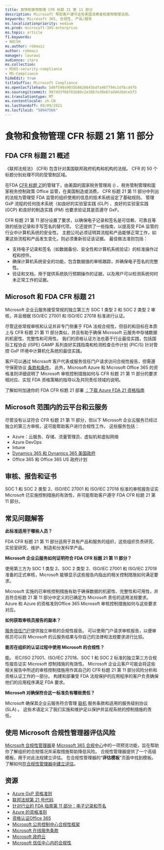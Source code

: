 ```yaml
---
title: 食物和食物管理 CFR 标题 21 第 11 部分
description: Microsoft 帮助客户遵守这些美国消费者和食物管理法规。
keywords: Microsoft 365, 合规性, 产品/服务
ms.localizationpriority: medium
ms.prod: microsoft-365-enterprise
ms.topic: article
f1.keywords:
- NOCSH
ms.author: robmazz
author: robmazz
manager: laurawi
audience: itpro
ms.collection:
- M365-security-compliance
- MS-Compliance
hideEdit: true
titleSuffix: Microsoft Compliance
ms.openlocfilehash: 5d6f590a9035b8628645bdfa46f794c1dfbcd4fb
ms.sourcegitcommit: 997dd3f66f65686c2e38b7e30e67add426dce5f3
ms.translationtype: MT
ms.contentlocale: zh-CN
ms.lasthandoff: 09/09/2021
ms.locfileid: "58947566"
---
```

# <a name="food-and-drug-administration-cfr-title-21-part-11"></a>食物和食物管理 CFR 标题 21 第 11 部分

## <a name="fda-cfr-title-21-overview"></a>FDA CFR 标题 21 概述

《联邦法规法》 (CFR) 包含针对美国联邦政府机构和机构的法规。 CFR 的 50 个标题分别处理不同的受管制区域。

在FDA [CFR 标题 21](https://aka.ms/FDA-CFR)的管辖下，由美国的国家税务管理局 () 、税务管制管理和国家税务控制政策 Office 监管，在美国制造或消费。 CFR 标题 21 第 11 部分中列出的法规为管理受 FDA 监管的组织使用的信息的技术系统设定了基础规则。 管理 GxP 流程的任何技术系统（如良好的实验室实践 (GLP) 、良好的实验室实践 (GCP) 和良好的制造实践 (PM) 也要求验证其是否遵守 GxP。

CFR 标题 21 第 11 部分设置了要求，以确保电子记录和签名是可信赖、可靠且等效的纸张记录和手写签名的替代项。 它还提供了一些指南，以提高受 FDA 监管的行业中计算机系统的安全性。 主题公司必须证明其流程和产品能够正常工作，如果这些流程和产品发生变化，则必须重新验证该证据。 最佳做法准则包括：

- 支持电子记录和签名（如数据备份、安全性和计算机系统验证）的标准操作过程和控件。
- 确保计算机系统安全的功能，包含数据值的审核跟踪，并确保电子签名的完整性。
- 验证和文档，用于提供系统执行预期操作的证据，以及用户可以检测系统何时未正常工作的证据。

## <a name="microsoft-and-fda-cfr-title-21"></a>Microsoft 和 FDA CFR 标题 21

Microsoft 企业云服务接受常规的独立第三方 SOC 1 类型 2 和 SOC 2 类型 2 审核，并且根据 ISO/IEC 27001 和 ISO/IEC 27018 标准进行认证。

尽管这些常规审核和认证并非专门侧重于 FDA 法规合规性，但目的和目标在本质上与 CFR 标题 21 第 11 部分类似，并且有助于确保 Microsoft 云服务中存储数据的机密性、完整性和可用性。 我们的资格认证方法也基于行业最佳实践，包括国际工程协会 (ISPE) GAMP 系列良好实践指南和检测检查合作计划 (PIC/S) 针对管控 GxP 环境中计算机化系统的最佳实践。

客户可以通过 Microsoft 客户代表或服务信任门户请求访问合规性报告，但需遵守保密协议 [条款和条件](https://aka.ms/stphelp)。 此外，Microsoft Azure 和 Microsoft Office 365 的资格准则详细说明了 Microsoft 审核控制措施如何与 CFR 标题 21 第 11 部分的要求相对应、实现 FDA 资格策略的指导以及共同责任领域的说明。

了解如何加速你的 FDA CFR 标题 21 部署 [：下载 Azure FDA 21 资格指南](https://go.microsoft.com/fwlink/p/?linkid=2086604)

## <a name="microsoft-in-scope-cloud-platforms--services"></a>Microsoft 范围内的云平台和云服务

尽管没有认证符合 CFR 标题 21 第 11 部分，但以下 Microsoft 企业云服务已经过独立的第三方审核，这可能帮助客户进行合规性工作。 这些服务包括：

- Azure：云服务、存储、流量管理员、虚拟机和虚拟网络
- Azure DevOps
- Intune
- [Dynamics 365 和 Dynamics 365 美国政府](https://aka.ms/d365-compliance-list)
- Office 365 和 Office 365 US 政府计划

## <a name="audits-reports-and-certificates"></a>审核、报告和证书

SOC 1 和 SOC 2 类型 2、ISO/IEC 27001 和 ISO/IEC 27018 标准的审核报告证实 Microsoft 已实施控制措施的有效性，并可能帮助客户遵守 FDA CFR 标题 21 第 11 部分。

## <a name="frequently-asked-questions"></a>常见问题解答

**此标准适用于哪些人员？**

FDA CFR 标题 21 第 11 部分适用于具有产品和服务的组织，这些组织负责研究、实验室研究、维护、制造和分发科学产品。

**Microsoft 企业云服务如何证明符合 FDA CFR 标题 21 第 11 部分？**

使用第三方为 SOC 1 类型 2、SOC 2 类型 2、ISO/IEC 27001 和 ISO/IEC 27018 准备的正式审核，Microsoft 能够显示这些报告内指出的相关控制措施如何满足要求。

Microsoft 实施的已审核控制措施有助于确保数据的机密性、完整性和可用性，并且符合标题 21 第 11 部分中定义的已确定为 Microsoft 责任的适用法规要求。 Azure 和 Azure 的资格准则Office 365 Microsoft 审核控制措施如何与这些要求对应。

**如何获取审核员报告的副本？**

[服务信任门户](https://aka.ms/stphelp)提供独立审核的合规性报告。 可以使用门户请求审核报告，以便审核员可以将 Microsoft 的云服务结果与你自己的法律和法规要求进行比较。

**能否在组织的认证过程中使用 Microsoft 的合规性？**

能。 IEC/ISO 27001、ISO/IEC 27018、SOC 1 和 SOC 2 标准的独立第三方合规性报告证实 Microsoft 控制措施的有效性。 Microsoft 企业云客户可能会将这些相关报告中所述的审核控制措施用作其自己的 CFR 标题 21 第 11 部分风险分析和资格认证工作的一部分。 构建和部署受 FDA 法规保护的应用程序的客户负责确保他们的应用程序满足 FDA 要求。

**Microsoft 对确保符合这一标准负有哪些责任？**

Microsoft 确保其企业云服务符合管理 [联机](https://www.microsoftvolumelicensing.com/DocumentSearch.aspx?Mode=3&DocumentTypeId=31) 服务条款和适用的服务级别协议 (SLA) 。 这些术语定义了我们实施和维护足以保护并监视系统的控制措施的责任。

## <a name="use-microsoft-compliance-manager-to-assess-your-risk"></a>使用 Microsoft 合规性管理器评估风险

[Microsoft 合规性管理器](/microsoft-365/compliance/compliance-manager)是 [Microsoft 365 合规中心](/microsoft-365/compliance/microsoft-365-compliance-center)中的一项预览功能，旨在帮助你了解组织的合规情况并采取措施帮助降低风险。 合规性管理器提供了一个高级模板，用于对此法规建立评估。 在合规性管理器的“**评估模板**”页面中找到模板。 了解如何[在合规性管理器中建立评估](/microsoft-365/compliance/compliance-manager-assessments)。

## <a name="resources"></a>资源

- [Azure GxP 资格准则](https://aka.ms/gxpcompliance)
- [联邦法规第 21 号代码](https://aka.ms/FDA-CFR)
- [针对行业的 FDA 指南第 11 部分：电子记录和签名](https://www.fda.gov/RegulatoryInformation/Guidances/ucm125067.htm)
- [Azure 的资格准则](https://aka.ms/azurefda21cfrpart11qualguide)
- [资格认证Office 365](https://aka.ms/o365-qualification-guideline)
- [Microsoft 公共控制中心合规性框架](https://www.microsoft.com/trust-center/compliance/compliance-overview)
- [Microsoft 在线服务条款](https://aka.ms/Online-Services-Terms)
- [Microsoft 政府云](https://aka.ms/govt-cloud)
- [Microsoft 信任中心内的合规性](https://www.microsoft.com/trust-center/compliance/compliance-overview)
